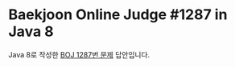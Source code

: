 # Baekjoon Online Judge #1287 in Java 8
Java 8로 작성한 [BOJ 1287번 문제](https://www.acmicpc.net/problem/1287) 답안입니다.
